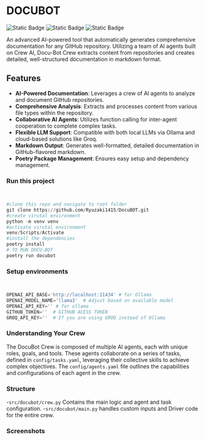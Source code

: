 # DOCUBOT

![Static Badge](https://img.shields.io/badge/Ollama-brightgreen) ![Static Badge](https://img.shields.io/badge/crewai-red) ![Static Badge](https://img.shields.io/badge/Groq-orange)

An advanced AI-powered tool that automatically generates comprehensive documentation for any GitHub repository. Utilizing a team of AI agents built on Crew AI, Docu-Bot Crew extracts content from repositories and creates detailed, well-structured documentation in markdown format.

## Features

- **AI-Powered Documentation**: Leverages a crew of AI agents to analyze and document GitHub repositories.
- **Comprehensive Analysis**: Extracts and processes content from various file types within the repository.
- **Collaborative AI Agents**: Utilizes function calling for inter-agent cooperation to complete complex tasks.
- **Flexible LLM Support**: Compatible with both local LLMs via Ollama and cloud-based solutions like Groq.
- **Markdown Output**: Generates well-formatted, detailed documentation in GitHub-flavored markdown.
- **Poetry Package Management**: Ensures easy setup and dependency management.


### Run this project 
```python


#clone this repo and navigate to root folder
git clone https://github.com/Ryuzaki1415/DocuBOT.git
#create virutal environment
python -m venv venv
#activate virutal environment
venv/Scripts/Activate
#install the dependencies
poetry install
# TO RUN DOCU-BOT
poetry run docubot
```

### Setup environments
```python


OPENAI_API_BASE='http://localhost:11434' # for Ollama
OPENAI_MODEL_NAME='llama3'  # Adjust based on available model
OPENAI_API_KEY='' # for ollama 
GITHUB_TOKEN=''  # GITHUB ACESS TOKEN 
GROQ_API_KEY=''  # If you are using GROQ instead of Ollama

```


### Understanding Your Crew

The DocuBot Crew is composed of multiple AI agents, each with unique roles, goals, and tools. These agents collaborate on a series of tasks, defined in `config/tasks.yaml`, leveraging their collective skills to achieve complex objectives. The `config/agents.yaml` file outlines the capabilities and configurations of each agent in the crew.


### Structure

-`src/docubot/crew.py` Contains the main logic and agent and task configuration.
-`src/docubot/main.py` handles custom inputs and Driver code for the entire crew.


### Screenshots


